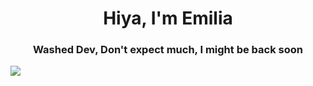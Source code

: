 <h1 align="center">Hiya, I'm Emilia</h1>
<h3 align="center">Washed Dev, Don't expect much, I might be back soon</h3>

![](https://media.tenor.com/VtFUW-durpoAAAAC/kururin-kuru-kuru.gif)
